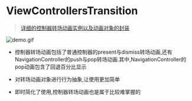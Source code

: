 # ViewControllersTransition

> [详细的控制器转场动画实例以及动画对象的封装](http://www.cnblogs.com/YouXianMing/p/4665558.html)

![demo.gif](http://images0.cnblogs.com/blog2015/607542/201507/212015599744388.gif)

* 控制器转场动画包括了普通控制器的present与dismiss转场动画,还有NavigationController的push与pop转场动画.其中,NavigationController的pop动画包含了回退百分比显示

* 对转场动画对象进行行为抽象,让使用更加简单

* 即时简化了使用,控制器转场动画也是属于比较难掌握的
